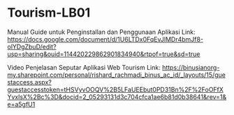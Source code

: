 # Tourism-LB01
Manual Guide untuk Penginstallan dan Penggunaan Aplikasi
Link: https://docs.google.com/document/d/1U6LTDx0FqEvJlMDr4bmJf8-olYDgZbuD/edit?usp=sharing&ouid=114420229862901834940&rtpof=true&sd=true

Video Penjelasan Seputar Aplikasi Web Tourism
Link: https://binusianorg-my.sharepoint.com/personal/rishard_rachmadi_binus_ac_id/_layouts/15/guestaccess.aspx?guestaccesstoken=tHSVyvOOQV%2B5LFaUEEbut0PD31Bn%2F%2FoOFfXYvxlsX%2Bc%3D&docid=2_05293131d3c704cfca1ae6b81d0b38641&rev=1&e=a5gfU1
